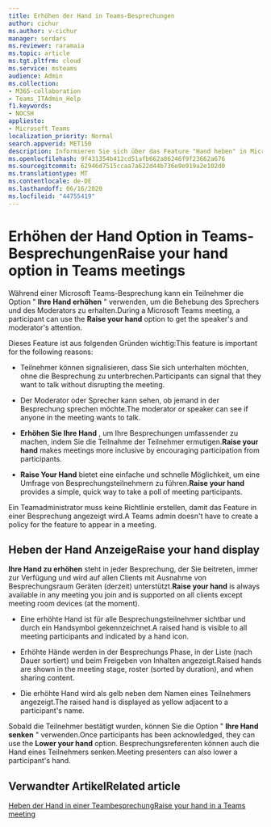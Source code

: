```yaml
---
title: Erhöhen der Hand in Teams-Besprechungen
author: cichur
ms.author: v-cichur
manager: serdars
ms.reviewer: raramaia
ms.topic: article
ms.tgt.pltfrm: cloud
ms.service: msteams
audience: Admin
ms.collection:
- M365-collaboration
- Teams_ITAdmin_Help
f1.keywords:
- NOCSH
appliesto:
- Microsoft Teams
localization_priority: Normal
search.appverid: MET150
description: Informieren Sie sich über das Feature "Hand heben" in Microsoft Teams-Besprechungen.
ms.openlocfilehash: 9f431354b412cd51afb662a86246f9f23662a676
ms.sourcegitcommit: 62946d7515ccaa7a622d44b736e9e919a2e102d0
ms.translationtype: MT
ms.contentlocale: de-DE
ms.lasthandoff: 06/16/2020
ms.locfileid: "44755419"
---
```

# <a name="raise-your-hand-option-in-teams-meetings"></a><span data-ttu-id="cdcc4-103">Erhöhen der Hand Option in Teams-Besprechungen</span><span class="sxs-lookup"><span data-stu-id="cdcc4-103">Raise your hand option in Teams meetings</span></span>

<span data-ttu-id="cdcc4-104">Während einer Microsoft Teams-Besprechung kann ein Teilnehmer die Option " **Ihre Hand erhöhen** " verwenden, um die Behebung des Sprechers und des Moderators zu erhalten.</span><span class="sxs-lookup"><span data-stu-id="cdcc4-104">During a Microsoft Teams meeting, a participant can use the **Raise your hand** option to get the speaker's and moderator's attention.</span></span>

<span data-ttu-id="cdcc4-105">Dieses Feature ist aus folgenden Gründen wichtig:</span><span class="sxs-lookup"><span data-stu-id="cdcc4-105">This feature is important for the following reasons:</span></span>

- <span data-ttu-id="cdcc4-106">Teilnehmer können signalisieren, dass Sie sich unterhalten möchten, ohne die Besprechung zu unterbrechen.</span><span class="sxs-lookup"><span data-stu-id="cdcc4-106">Participants can signal that they want to talk without disrupting the meeting.</span></span>

- <span data-ttu-id="cdcc4-107">Der Moderator oder Sprecher kann sehen, ob jemand in der Besprechung sprechen möchte.</span><span class="sxs-lookup"><span data-stu-id="cdcc4-107">The moderator or speaker can see if anyone in the meeting wants to talk.</span></span>  

- <span data-ttu-id="cdcc4-108">**Erhöhen Sie Ihre Hand** , um Ihre Besprechungen umfassender zu machen, indem Sie die Teilnahme der Teilnehmer ermutigen.</span><span class="sxs-lookup"><span data-stu-id="cdcc4-108">**Raise your hand** makes meetings more inclusive by encouraging participation from participants.</span></span>

- <span data-ttu-id="cdcc4-109">**Raise Your Hand** bietet eine einfache und schnelle Möglichkeit, um eine Umfrage von Besprechungsteilnehmern zu führen.</span><span class="sxs-lookup"><span data-stu-id="cdcc4-109">**Raise your hand** provides a simple, quick way to take a poll of meeting participants.</span></span>

<span data-ttu-id="cdcc4-110">Ein Teamadministrator muss keine Richtlinie erstellen, damit das Feature in einer Besprechung angezeigt wird.</span><span class="sxs-lookup"><span data-stu-id="cdcc4-110">A Teams admin doesn't have to create a policy for the feature to appear in a meeting.</span></span>

## <a name="raise-your-hand-display"></a><span data-ttu-id="cdcc4-111">Heben der Hand Anzeige</span><span class="sxs-lookup"><span data-stu-id="cdcc4-111">Raise your hand display</span></span>

<span data-ttu-id="cdcc4-112">**Ihre Hand zu erhöhen** steht in jeder Besprechung, der Sie beitreten, immer zur Verfügung und wird auf allen Clients mit Ausnahme von Besprechungsraum Geräten (derzeit) unterstützt.</span><span class="sxs-lookup"><span data-stu-id="cdcc4-112">**Raise your hand** is always available in any meeting you join and is supported on all clients except meeting room devices (at the moment).</span></span>

- <span data-ttu-id="cdcc4-113">Eine erhöhte Hand ist für alle Besprechungsteilnehmer sichtbar und durch ein Handsymbol gekennzeichnet.</span><span class="sxs-lookup"><span data-stu-id="cdcc4-113">A raised hand is visible to all meeting participants and indicated by a hand icon.</span></span>

- <span data-ttu-id="cdcc4-114">Erhöhte Hände werden in der Besprechungs Phase, in der Liste (nach Dauer sortiert) und beim Freigeben von Inhalten angezeigt.</span><span class="sxs-lookup"><span data-stu-id="cdcc4-114">Raised hands are shown in the meeting stage, roster (sorted by duration), and when sharing content.</span></span>

- <span data-ttu-id="cdcc4-115">Die erhöhte Hand wird als gelb neben dem Namen eines Teilnehmers angezeigt.</span><span class="sxs-lookup"><span data-stu-id="cdcc4-115">The raised hand is displayed as yellow adjacent to a participant's name.</span></span>

<span data-ttu-id="cdcc4-116">Sobald die Teilnehmer bestätigt wurden, können Sie die Option " **Ihre Hand senken** " verwenden.</span><span class="sxs-lookup"><span data-stu-id="cdcc4-116">Once participants has been acknowledged, they can use the **Lower your hand** option.</span></span> <span data-ttu-id="cdcc4-117">Besprechungsreferenten können auch die Hand eines Teilnehmers senken.</span><span class="sxs-lookup"><span data-stu-id="cdcc4-117">Meeting presenters can also lower a participant's hand.</span></span>

## <a name="related-article"></a><span data-ttu-id="cdcc4-118">Verwandter Artikel</span><span class="sxs-lookup"><span data-stu-id="cdcc4-118">Related article</span></span>

[<span data-ttu-id="cdcc4-119">Heben der Hand in einer Teambesprechung</span><span class="sxs-lookup"><span data-stu-id="cdcc4-119">Raise your hand in a Teams meeting</span></span>](https://support.office.com/article/raise-your-hand-in-a-teams-meeting-bb2dd8e1-e6bd-43a6-85cf-30822667b372?ui=en-US&rs=en-US&ad=US)

